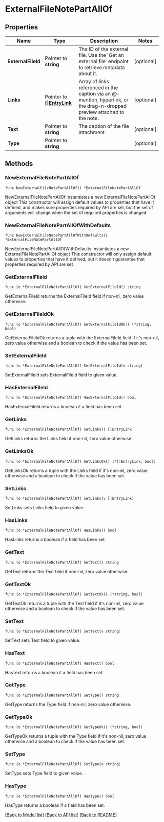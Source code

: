 # ExternalFileNotePartAllOf

## Properties

Name | Type | Description | Notes
------------ | ------------- | ------------- | -------------
**ExternalFileId** | Pointer to **string** | The ID of the external file. Use the &#39;Get an external file&#39; endpoint to retrieve metadata about it.  | [optional] 
**Links** | Pointer to [**[]EntryLink**](EntryLink.md) | Array of links referenced in the caption via an @-mention, hyperlink, or the drag-n-dropped preview attached to the note.  | [optional] 
**Text** | Pointer to **string** | The caption of the file attachment. | [optional] 
**Type** | Pointer to **string** |  | [optional] 

## Methods

### NewExternalFileNotePartAllOf

`func NewExternalFileNotePartAllOf() *ExternalFileNotePartAllOf`

NewExternalFileNotePartAllOf instantiates a new ExternalFileNotePartAllOf object
This constructor will assign default values to properties that have it defined,
and makes sure properties required by API are set, but the set of arguments
will change when the set of required properties is changed

### NewExternalFileNotePartAllOfWithDefaults

`func NewExternalFileNotePartAllOfWithDefaults() *ExternalFileNotePartAllOf`

NewExternalFileNotePartAllOfWithDefaults instantiates a new ExternalFileNotePartAllOf object
This constructor will only assign default values to properties that have it defined,
but it doesn't guarantee that properties required by API are set

### GetExternalFileId

`func (o *ExternalFileNotePartAllOf) GetExternalFileId() string`

GetExternalFileId returns the ExternalFileId field if non-nil, zero value otherwise.

### GetExternalFileIdOk

`func (o *ExternalFileNotePartAllOf) GetExternalFileIdOk() (*string, bool)`

GetExternalFileIdOk returns a tuple with the ExternalFileId field if it's non-nil, zero value otherwise
and a boolean to check if the value has been set.

### SetExternalFileId

`func (o *ExternalFileNotePartAllOf) SetExternalFileId(v string)`

SetExternalFileId sets ExternalFileId field to given value.

### HasExternalFileId

`func (o *ExternalFileNotePartAllOf) HasExternalFileId() bool`

HasExternalFileId returns a boolean if a field has been set.

### GetLinks

`func (o *ExternalFileNotePartAllOf) GetLinks() []EntryLink`

GetLinks returns the Links field if non-nil, zero value otherwise.

### GetLinksOk

`func (o *ExternalFileNotePartAllOf) GetLinksOk() (*[]EntryLink, bool)`

GetLinksOk returns a tuple with the Links field if it's non-nil, zero value otherwise
and a boolean to check if the value has been set.

### SetLinks

`func (o *ExternalFileNotePartAllOf) SetLinks(v []EntryLink)`

SetLinks sets Links field to given value.

### HasLinks

`func (o *ExternalFileNotePartAllOf) HasLinks() bool`

HasLinks returns a boolean if a field has been set.

### GetText

`func (o *ExternalFileNotePartAllOf) GetText() string`

GetText returns the Text field if non-nil, zero value otherwise.

### GetTextOk

`func (o *ExternalFileNotePartAllOf) GetTextOk() (*string, bool)`

GetTextOk returns a tuple with the Text field if it's non-nil, zero value otherwise
and a boolean to check if the value has been set.

### SetText

`func (o *ExternalFileNotePartAllOf) SetText(v string)`

SetText sets Text field to given value.

### HasText

`func (o *ExternalFileNotePartAllOf) HasText() bool`

HasText returns a boolean if a field has been set.

### GetType

`func (o *ExternalFileNotePartAllOf) GetType() string`

GetType returns the Type field if non-nil, zero value otherwise.

### GetTypeOk

`func (o *ExternalFileNotePartAllOf) GetTypeOk() (*string, bool)`

GetTypeOk returns a tuple with the Type field if it's non-nil, zero value otherwise
and a boolean to check if the value has been set.

### SetType

`func (o *ExternalFileNotePartAllOf) SetType(v string)`

SetType sets Type field to given value.

### HasType

`func (o *ExternalFileNotePartAllOf) HasType() bool`

HasType returns a boolean if a field has been set.


[[Back to Model list]](../README.md#documentation-for-models) [[Back to API list]](../README.md#documentation-for-api-endpoints) [[Back to README]](../README.md)


